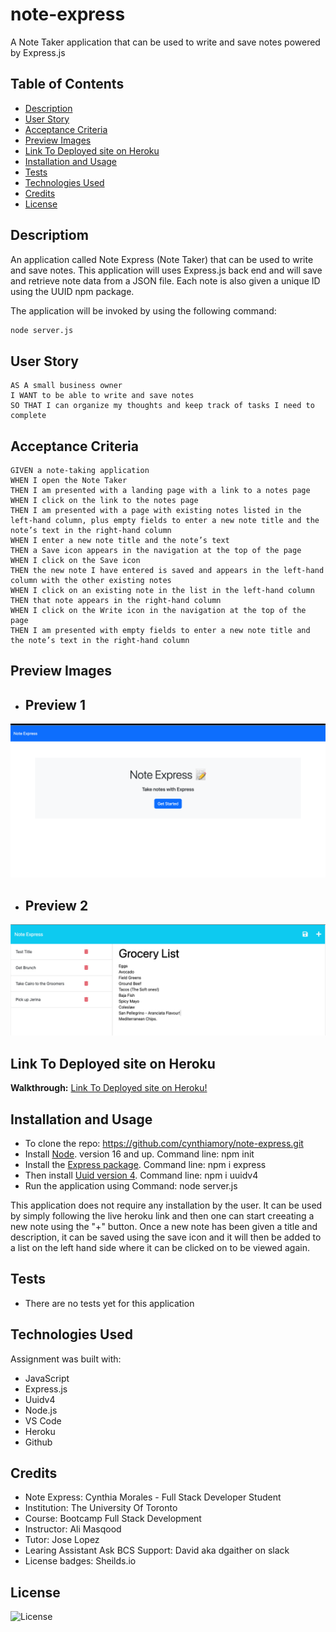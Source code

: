 # note-express
A Note Taker application that can be used to write and save notes powered by Express.js
## Table of Contents

- [Description](#description)
- [User Story](#user-story)
- [Acceptance Criteria](#acceptance-criteria)
- [Preview Images](#preview-images) 
- [Link To Deployed site on Heroku](#link-to-deployed-site-on-heroku)
- [Installation and Usage](#installation-and-usage)
- [Tests](#tests)
- [Technologies Used](#technologies-used)
- [Credits](#credits)
- [License](#license)

## Descriptiom

An application called Note Express (Note Taker) that can be used to write and save notes. This application will uses Express.js back end and will save and retrieve note data from a JSON file. Each note is also given a unique ID using the UUID npm package.

The application will be invoked by using the following command:

```bash
node server.js
```

## User Story

```
AS A small business owner
I WANT to be able to write and save notes
SO THAT I can organize my thoughts and keep track of tasks I need to complete
```

## Acceptance Criteria

```
GIVEN a note-taking application
WHEN I open the Note Taker
THEN I am presented with a landing page with a link to a notes page
WHEN I click on the link to the notes page
THEN I am presented with a page with existing notes listed in the left-hand column, plus empty fields to enter a new note title and the note’s text in the right-hand column
WHEN I enter a new note title and the note’s text
THEN a Save icon appears in the navigation at the top of the page
WHEN I click on the Save icon
THEN the new note I have entered is saved and appears in the left-hand column with the other existing notes
WHEN I click on an existing note in the list in the left-hand column
THEN that note appears in the right-hand column
WHEN I click on the Write icon in the navigation at the top of the page
THEN I am presented with empty fields to enter a new note title and the note’s text in the right-hand column
```

## Preview Images
- ## Preview 1
![Website Preview Image](./images/preview-1.png)
- ## Preview 2
![Website Preview Image](./images/preview-2.png)

## Link To Deployed site on Heroku
**Walkthrough:** [Link To Deployed site on Heroku!](https://cynthias-note-express.herokuapp.com/) 


## Installation and Usage
- To clone the repo: https://github.com/cynthiamory/note-express.git
- Install [Node](https://nodejs.org/en). version 16 and up. Command line: npm init 
- Install the [Express package](https://www.npmjs.com/package/express). Command line: npm i express
- Then install [Uuid version 4](https://www.npmjs.com/package/uuidv4). Command line: npm i uuidv4
- Run the application using Command: node server.js

This application does not require any installation by the user. It can be used by simply following the live heroku link and then one can start creeating a new note using the "+" button. Once a new note has been given a title and description, it can be saved using the save icon and it will then be added to a list on the left hand side where it can be clicked on to be viewed again.

## Tests
- There are no tests yet for this application

## Technologies Used
Assignment was built with:
- JavaScript
- Express.js
- Uuidv4
- Node.js
- VS Code
- Heroku
- Github


## Credits
- Note Express: Cynthia Morales - Full Stack Developer Student
- Institution: The University Of Toronto
- Course: Bootcamp Full Stack Development
- Instructor: Ali Masqood
- Tutor: Jose Lopez 
- Learing Assistant Ask BCS Support: David aka dgaither on slack
- License badges: Sheilds.io


## License

![License](https://img.shields.io/badge/License-MIT-9cf.svg)